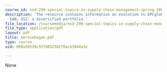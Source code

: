 ```yaml
---
course_id: esd-290-special-topics-in-supply-chain-management-spring-2005
description: 'The resource contains information on evolution to EPCglobal, UCC and
  EAN, GS1: a diversified portfolio.'
file_location: /coursemedia/esd-290-special-topics-in-supply-chain-management-spring-2005/060a50539c55fd852582f0ac63844a3e_berniehogan.pdf
file_type: application/pdf
layout: pdf
title: berniehogan.pdf
type: course
uid: 060a50539c55fd852582f0ac63844a3e

---
```

None